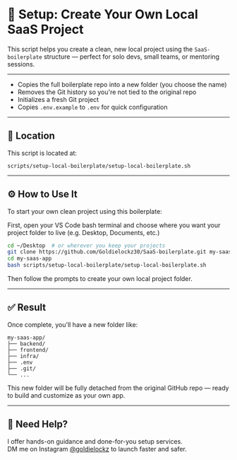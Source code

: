# 🚀 Setup: Create Your Own Local SaaS Project

This script helps you create a clean, new local project using the `SaaS-boilerplate` structure — perfect for solo devs, small teams, or mentoring sessions.

---

- Copies the full boilerplate repo into a new folder (you choose the name)
- Removes the Git history so you're not tied to the original repo
- Initializes a fresh Git project
- Copies `.env.example` to `.env` for quick configuration

---

## 📂 Location

This script is located at:

```
scripts/setup-local-boilerplate/setup-local-boilerplate.sh
```

---

## ⚙️ How to Use It

To start your own clean project using this boilerplate:

First, open your VS Code bash terminal and choose where you want your project folder to live (e.g. Desktop, Documents, etc.)

```bash
cd ~/Desktop  # or wherever you keep your projects
git clone https://github.com/Goldielockz30/SaaS-boilerplate.git my-saas-app
cd my-saas-app
bash scripts/setup-local-boilerplate/setup-local-boilerplate.sh
```

Then follow the prompts to create your own local project folder.

---

## ✅ Result

Once complete, you'll have a new folder like:

```
my-saas-app/
├── backend/
├── frontend/
├── infra/
├── .env
├── .git/
└── ...
```

This new folder will be fully detached from the original GitHub repo — ready to build and customize as your own app.

---

## 🙋 Need Help?

I offer hands-on guidance and done-for-you setup services.  
DM me on Instagram [@goldielockz](https://instagram.com/goldielockz) to launch faster and safer.
